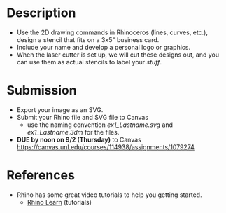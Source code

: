 # Description
- Use the 2D drawing commands in Rhinoceros (lines, curves, etc.), design a stencil that fits on a 3x5" business card. 
- Include your name and develop a personal logo or graphics.
- When the laser cutter is set up, we will cut these designs out, and you can use them as actual stencils to label your _stuff_.

# Submission

- Export your image as an SVG. 
- Submit your Rhino file and SVG file to Canvas
  - use the naming convention _ex1_Lastname.svg_ and _ex1_Lastname.3dm_ for the files.
- **DUE by noon on 9/2 (Thursday)** to Canvas https://canvas.unl.edu/courses/114938/assignments/1079274

# References
- Rhino has some great video tutorials to help you getting started. 
  - [Rhino Learn](https://www.rhino3d.com/learn/?keyword=kind:%20rhino_win) (tutorials)
